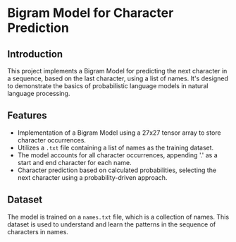 # Bigram Model for Character Prediction

## Introduction
This project implements a Bigram Model for predicting the next character in a sequence, based on the last character, using a list of names. It's designed to demonstrate the basics of probabilistic language models in natural language processing.

## Features
- Implementation of a Bigram Model using a 27x27 tensor array to store character occurrences.
- Utilizes a `.txt` file containing a list of names as the training dataset.
- The model accounts for all character occurrences, appending '.' as a start and end character for each name.
- Character prediction based on calculated probabilities, selecting the next character using a probability-driven approach.

## Dataset
The model is trained on a `names.txt` file, which is a collection of names. This dataset is used to understand and learn the patterns in the sequence of characters in names.

